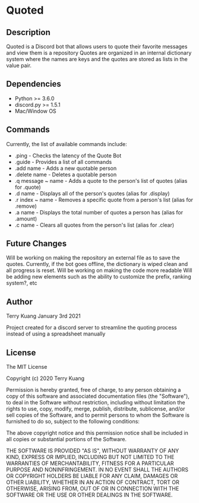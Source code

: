 # Quoted

## Description
Quoted is a Discord bot that allows users to quote their favorite messages and view them is a repository
Quotes are organized in an internal dictionary system where the names are keys and the quotes are stored 
as lists in the value pair.

## Dependencies
* Python >= 3.6.0
* discord.py >= 1.5.1
* Mac/Window OS

## Commands
Currently, the list of available commands include:
* .ping - Checks the latency of the Quote Bot
* .guide - Provides a list of all commands
* .add name - Adds a new quotable person
* .delete name - Deletes a quotable person
* .q message ~ name - Adds a quote to the person's list of quotes   (alias for .quote)
* .d name - Displays all of the person's quotes                     (alias for .display)
* .r index ~ name - Removes a specific quote from a person's list   (alias for .remove)
* .a name - Displays the total number of quotes a person has        (alias for .amount)
* .c name - Clears all quotes from the person's list                (alias for .clear)

## Future Changes
Will be working on making the repository an external file as to save the quotes. Currently, if the bot goes
offline, the dictionary is wiped clean and all progress is reset. 
Will be working on making the code more readable
Will be adding new elements such as the ability to customize the prefix, ranking system?, etc

## Author
Terry Kuang
January 3rd 2021

Project created for a discord server to streamline the quoting process instead of using a spreadsheet manually

## License
The MIT License

Copyright (c) 2020 Terry Kuang

Permission is hereby granted, free of charge, to any person obtaining a copy
of this software and associated documentation files (the "Software"), to deal
in the Software without restriction, including without limitation the rights
to use, copy, modify, merge, publish, distribute, sublicense, and/or sell
copies of the Software, and to permit persons to whom the Software is
furnished to do so, subject to the following conditions:

The above copyright notice and this permission notice shall be included in
all copies or substantial portions of the Software.

THE SOFTWARE IS PROVIDED "AS IS", WITHOUT WARRANTY OF ANY KIND, EXPRESS OR
IMPLIED, INCLUDING BUT NOT LIMITED TO THE WARRANTIES OF MERCHANTABILITY,
FITNESS FOR A PARTICULAR PURPOSE AND NONINFRINGEMENT. IN NO EVENT SHALL THE
AUTHORS OR COPYRIGHT HOLDERS BE LIABLE FOR ANY CLAIM, DAMAGES OR OTHER
LIABILITY, WHETHER IN AN ACTION OF CONTRACT, TORT OR OTHERWISE, ARISING FROM,
OUT OF OR IN CONNECTION WITH THE SOFTWARE OR THE USE OR OTHER DEALINGS IN
THE SOFTWARE.
